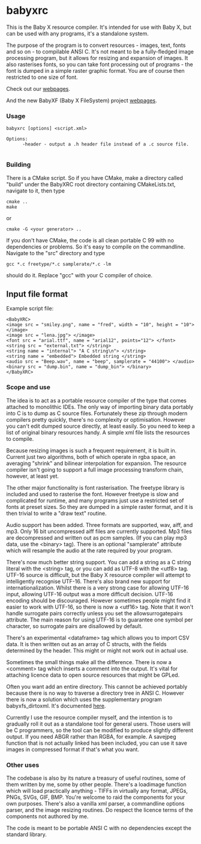 # babyxrc

This is the Baby X resource compiler. It's intended for use with Baby X, but can be used with any programs, it's a standalone system.

The purpose of the program is to convert resources - images, text, fonts and so on - to compilable ANSI C. It's not meant to be a fully-fledged image processing program, but it allows for resizing and expansion of images. It also rasterises fonts, so you can take font processing out of programs - the font is dumped in a simple raster graphic format. You are of course then restricted to one size of font.

Check out our [webpages](http://malcolmmclean.github.io/babyxrc).

And the new BabyXF (Baby X FileSystem) project [webpages](http://malcolmmclean.github.io/babyxrc/BabyXFS.html).

### Usage

```
babyxrc [options] <script.xml>

Options:
      -header - output a .h header file instead of a .c source file.
 
```

### Building
There is a CMake script. So if you have CMake, make a directory called "build" under the BabyXRC root directory containing CMakeLists.txt, navigate to it, then type

```
cmake ..
make
```
or
```
cmake -G <your generator> ..
```

If you don't have CMake, the code is all clean portable C 99 with no dependencies or problems. So
it's easy to compile on the commandline. Navigate to the "src" directory and type

```
gcc *.c freetype/*.c samplerate/*.c -lm
```
should do it. Replace "gcc" with your C compiler of choice.  

 
Input file format
-----------------

Example script file:
~~~
<BabyXRC>
<image src = "smiley.png", name = "fred", width = "10", height = "10"> </image>
<image src = "lena.jpg"> </image>
<font src = "arial.ttf", name = "arial12", points="12"> </font>
<string src = "external.txt"> </string>
<string name = "internal"> "A C string\n"> </string>
<string name = "embedded"> Embedded string </string>
<audio src = "Beep.wav", name = "beep", samplerate = "44100"> </audio> 
<binary src = "dump.bin", name = "dump_bin"> </binary>
</BabyXRC>
~~~


### Scope and use

The idea is to act as a portable resource compiler of the type that
comes attached to monolithic IDEs. The only way of importing binary
data portably into C is to dump as C source files. Fortunately these
zip through modern compilers pretty quickly, there's no complexity
or optimisation. However you can't edit dumped source directly, at
least easily. So you need to keep a list of original binary resources
handy. A simple xml file lists the resources to compile.

Because resizing images is such a frequent requirement, it is built
in. Current just two algorithms, both of which operate in rgba
space, an averaging "shrink" and bilinear interpolation for expansion.
The resource compiler isn't going to support a full image processing
transform chain, however, at least yet.

The other major functionality is font rasterisation. The freetype
library is included and used to rasterise the font. However freetype
is slow and complicated for runtime, and many programs just use a 
restricted set of fonts at preset sizes. So they are dumped in a 
simple raster format, and it is then trivial to write a "draw text"
routine.

Audio support has been added. Three formats are supported, wav, 
aiff, and mp3. Only 16 bit uncompressed aiff files are currently
supported. Mp3 files are decompressed and written out as pcm samples.
(If you can play mp3 data, use the \<binary\> tag). There is an optional 
"samplerate" attribute which will resample the audio at the rate required 
by your program.

There's now much better string support. You can add a string as a C
string literal with the \<string\> tag, or you can add as UTF-8 with
the \<utf8\> tag. UTF-16 source is difficult, but the Baby X resource
compiler will attempt to intelligently recognise UTF-16. There's also
brand new support for internationalization. Whilst there is a very strong
case for allowing UTF-16 input, allowing UTF-16 output was a more difficult
decision. UTF-16 encoding should be discouraged. However sometimes people
might find it easier to work with UTF-16, so there is now a \<utf16\> tag.
Note that it won't handle surrogate pairs correctly unless you set the
allowsurrogatepairs attribute. The main reason for using UTF-16 is to
guarantee one symbol per character, so surrogate pairs are disallowed by
default. 

There's an experimental \<dataframe\> tag which allows you to import CSV
data. It is then written out as an array of C structs, with the fields
determined by the header. This might or might not work out in actual use.

Sometimes the small things make all the difference. There is now a \<comment\>
tag which inserts a comment into the output. It's vital for attaching 
licence data to open source resources that might be GPLed. 

Often you want add an entire directory. This cannot be achieved portably 
because there is no way to traverse a directory tree in ANSI C. However there 
is now a solution which uses the supplementary program babyxfs_dirtoxml. It's 
documented [here](http://malcolmmclean.github.io/babyxrc/importingdirectories.html).

Currently I use the resource compiler myself, and the intention is
to gradually roll it out as a standalone tool for general users.
Those users will be C programmers, so the tool can be modified to
produce slightly different output. If you need ABGR rather than
RGBA, for example. A savejpeg function that is not actually linked
has been included, you can use it save images in compressed 
format if that's what you want.

### Other uses

The codebase is also by its nature a treasury of useful routines,
some of them written by me, some by other people. There's a
loadimage function which will load practically anything - TIFFs
in virtually any format, JPEGs, PNGs, SVGs, GIF, BMP. You're welcome
to raid the components for your own purposes. There's also a vanilla 
xml parser, a commandline options parser, and the image resizing
routines. Do respect the licence terms of the components not
authored by me.

The code is meant to be portable ANSI C with no dependencies except
the standard library. 

 




  
